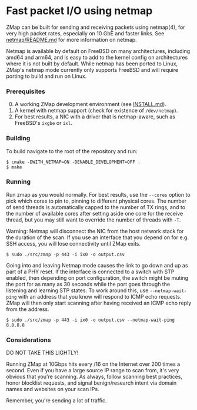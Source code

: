 Fast packet I/O using netmap
============================

ZMap can be built for sending and receiving packets using netmap(4), for very
high packet rates, especially on 10 GbE and faster links.
See [netmap/README.md](https://github.com/luigirizzo/netmap) for more
information on netmap.

Netmap is available by default on FreeBSD on many architectures, including
amd64 and arm64, and is easy to add to the kernel config on architectures where
it is not built by default.  While netmap has been ported to Linux, ZMap's
netmap mode currently only supports FreeBSD and will require porting to build
and run on Linux.


### Prerequisites

  0. A working ZMap development environment (see [INSTALL.md](INSTALL.md)).
  1. A kernel with netmap support (check for existence of `/dev/netmap`).
  2. For best results, a NIC with a driver that is netmap-aware, such as
     FreeBSD's `ixgbe` or `ixl`.


### Building

To build navigate to the root of the repository and run:

```
$ cmake -DWITH_NETMAP=ON -DENABLE_DEVELOPMENT=OFF .
$ make
```


### Running

Run zmap as you would normally.  For best results, use the `--cores` option to
pick which cores to pin to, pinning to different physical cores.  The number of
send threads is automatically capped to the number of TX rings, and to the
number of available cores after setting aside one core for the receive thread,
but you may still want to override the number of threads with `-T`.

Warning:  Netmap will disconnect the NIC from the host network stack for the
duration of the scan.  If you use an interface that you depend on for e.g. SSH
access, you will lose connectivity until ZMap exits.

```
$ sudo ./src/zmap -p 443 -i ix0 -o output.csv
```

Going into and leaving Netmap mode causes the link to go down and up as part of
a PHY reset.  If the interface is connected to a switch with STP enabled, then
depending on port configuration, the switch might be muting the port for as
many as 30 seconds while the port goes through the listening and learning STP
states.  To work around this, use `--netmap-wait-ping` with an address that you
know will respond to ICMP echo requests.  ZMap will then only start scanning
after having received an ICMP echo reply from the address.

```
$ sudo ./src/zmap -p 443 -i ix0 -o output.csv --netmap-wait-ping 8.8.8.8
```


### Considerations

DO NOT TAKE THIS LIGHTLY!

Running ZMap at 10Gbps hits every /16 on the Internet over 200 times a second.
Even if you have a large source IP range to scan from, it's very obvious that
you're scanning. As always, follow scanning best practices, honor blocklist
requests, and signal benign/research intent via domain names and websites on
your scan IPs.

Remember, you're sending a lot of traffic.
